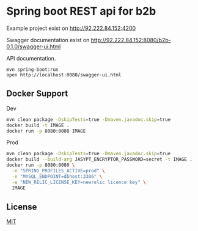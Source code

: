 # Spring boot REST api for b2b

Example project exist on http://92.222.84.152:4200

Swagger documentation exist on http://92.222.84.152:8080/b2b-0.1.0/swagger-ui.html


API documentation.

```
mvn spring-boot:run
open http://localhost:8080/swagger-ui.html
```


## Docker Support

Dev

```bash
mvn clean package -DskipTests=true -Dmaven.javadoc.skip=true
docker build -t IMAGE .
docker run -p 8080:8080 IMAGE
```

Prod

```bash
mvn clean package -DskipTests=true -Dmaven.javadoc.skip=true
docker build --build-arg JASYPT_ENCRYPTOR_PASSWORD=secret -t IMAGE .
docker run -p 8080:8080 \
  -e "SPRING_PROFILES_ACTIVE=prod" \
  -e "MYSQL_ENDPOINT=dbhost:3306" \
  -e "NEW_RELIC_LICENSE_KEY=newrelic licence key" \
  IMAGE
```




## License

[MIT](/LICENSE)


